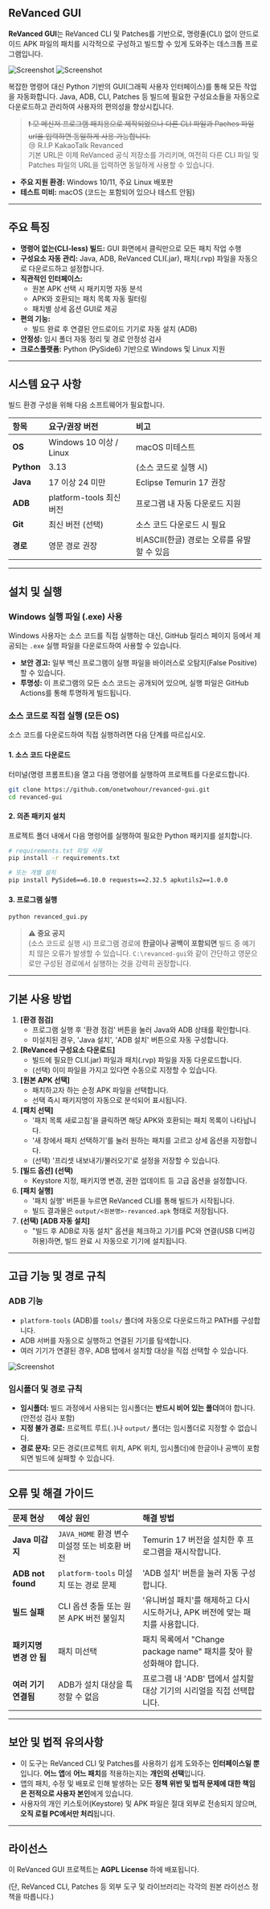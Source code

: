 ## ReVanced GUI

**ReVanced GUI**는 ReVanced CLI 및 Patches를 기반으로, 명령줄(CLI) 없이 안드로이드 APK 파일의 패치를 시각적으로 구성하고 빌드할 수 있게 도와주는 데스크톱 프로그램입니다.

![Screenshot](/imgs/001.webp)
![Screenshot](/imgs/002.webp)

복잡한 명령어 대신 Python 기반의 GUI(그래픽 사용자 인터페이스)를 통해 모든 작업을 자동화합니다. Java, ADB, CLI, Patches 등 빌드에 필요한 구성요소들을 자동으로 다운로드하고 관리하여 사용자의 편의성을 향상시킵니다.

> ~~❗ 모 메신저 프로그램 패치용으로 제작되었으나 다른 CLI 파일과 Paches 파일 url을 입력하면 동일하게 사용 가능합니다.~~<br>
> 😢 R.I.P KakaoTalk Revanced<br>
> 기본 URL은 이제 ReVanced 공식 저장소를 가리키며,
여전히 다른 CLI 파일 및 Patches 파일의 URL을 입력하면 동일하게 사용할 수 있습니다.

  * **주요 지원 환경:** Windows 10/11, 주요 Linux 배포판
  * **테스트 미비:** macOS (코드는 포함되어 있으나 테스트 안됨)

-----

## 주요 특징

  * **명령어 없는(CLI-less) 빌드:** GUI 화면에서 클릭만으로 모든 패치 작업 수행
  * **구성요소 자동 관리:** Java, ADB, ReVanced CLI(.jar), 패치(.rvp) 파일을 자동으로 다운로드하고 설정합니다.
  * **직관적인 인터페이스:**
      * 원본 APK 선택 시 패키지명 자동 분석
      * APK와 호환되는 패치 목록 자동 필터링
      * 패치별 상세 옵션 GUI로 제공
  * **편의 기능:**
      * 빌드 완료 후 연결된 안드로이드 기기로 자동 설치 (ADB)
  * **안정성:** 임시 폴더 자동 정리 및 경로 안정성 검사
  * **크로스플랫폼:** Python (PySide6) 기반으로 Windows 및 Linux 지원

-----

## 시스템 요구 사항

빌드 환경 구성을 위해 다음 소프트웨어가 필요합니다.

| 항목 | 요구/권장 버전 | 비고 |
| :--- | :--- | :--- |
| **OS** | Windows 10 이상 / Linux | macOS 미테스트 |
| **Python** | 3.13 | (소스 코드로 실행 시) |
| **Java** | 17 이상 24 미만 | Eclipse Temurin 17 권장 |
| **ADB** | platform-tools 최신 버전 | 프로그램 내 자동 다운로드 지원 |
| **Git** | 최신 버전 (선택) | 소스 코드 다운로드 시 필요 |
| **경로** | 영문 경로 권장 | 비ASCII(한글) 경로는 오류를 유발할 수 있음 |

-----

## 설치 및 실행

### Windows 실행 파일 (.exe) 사용

Windows 사용자는 소스 코드를 직접 실행하는 대신, GitHub 릴리스 페이지 등에서 제공되는 `.exe` 실행 파일을 다운로드하여 사용할 수 있습니다.

  * **보안 경고:** 일부 백신 프로그램이 실행 파일을 바이러스로 오탐지(False Positive)할 수 있습니다.
  * **투명성:** 이 프로그램의 모든 소스 코드는 공개되어 있으며, 실행 파일은 GitHub Actions를 통해 투명하게 빌드됩니다.

### 소스 코드로 직접 실행 (모든 OS)

소스 코드를 다운로드하여 직접 실행하려면 다음 단계를 따르십시오.

#### 1\. 소스 코드 다운로드

터미널(명령 프롬프트)을 열고 다음 명령어를 실행하여 프로젝트를 다운로드합니다.

```bash
git clone https://github.com/onetwohour/revanced-gui.git
cd revanced-gui
```

#### 2\. 의존 패키지 설치

프로젝트 폴더 내에서 다음 명령어를 실행하여 필요한 Python 패키지를 설치합니다.

```bash
# requirements.txt 파일 사용
pip install -r requirements.txt

# 또는 개별 설치
pip install PySide6==6.10.0 requests==2.32.5 apkutils2==1.0.0
```

#### 3\. 프로그램 실행

```bash
python revanced_gui.py
```

> **⚠️ 중요 공지**<br>
> (소스 코드로 실행 시) 프로그램 경로에 **한글이나 공백이 포함되면** 빌드 중 예기치 않은 오류가 발생할 수 있습니다. `C:\revanced-gui`와 같이 간단하고 영문으로만 구성된 경로에서 실행하는 것을 강력히 권장합니다.

-----

## 기본 사용 방법

1.  **[환경 점검]**
      * 프로그램 실행 후 '환경 점검' 버튼을 눌러 Java와 ADB 상태를 확인합니다.
      * 미설치된 경우, 'Java 설치', 'ADB 설치' 버튼으로 자동 구성합니다.
2.  **[ReVanced 구성요소 다운로드]**
      * 빌드에 필요한 CLI(.jar) 파일과 패치(.rvp) 파일을 자동 다운로드합니다.
      * (선택) 이미 파일을 가지고 있다면 수동으로 지정할 수 있습니다.
3.  **[원본 APK 선택]**
      * 패치하고자 하는 순정 APK 파일을 선택합니다.
      * 선택 즉시 패키지명이 자동으로 분석되어 표시됩니다.
4.  **[패치 선택]**
      * '패치 목록 새로고침'을 클릭하면 해당 APK와 호환되는 패치 목록이 나타납니다.
      * '새 창에서 패치 선택하기'를 눌러 원하는 패치를 고르고 상세 옵션을 지정합니다.
      * (선택) '프리셋 내보내기/불러오기'로 설정을 저장할 수 있습니다.
5.  **[빌드 옵션] (선택)**
      * Keystore 지정, 패키지명 변경, 권한 업데이트 등 고급 옵션을 설정합니다.
6.  **[패치 실행]**
      * '패치 실행' 버튼을 누르면 ReVanced CLI를 통해 빌드가 시작됩니다.
      * 빌드 결과물은 `output/<원본명>-revanced.apk` 형태로 저장됩니다.
7.  **(선택) [ADB 자동 설치]**
      * "빌드 후 ADB로 자동 설치" 옵션을 체크하고 기기를 PC와 연결(USB 디버깅 허용)하면, 빌드 완료 시 자동으로 기기에 설치됩니다.

-----

## 고급 기능 및 경로 규칙

### ADB 기능

  * `platform-tools` (ADB)를 `tools/` 폴더에 자동으로 다운로드하고 PATH를 구성합니다.
  * ADB 서버를 자동으로 실행하고 연결된 기기를 탐색합니다.
  * 여러 기기가 연결된 경우, ADB 탭에서 설치할 대상을 직접 선택할 수 있습니다.

![Screenshot](/imgs/003.webp)

### 임시폴더 및 경로 규칙

  * **임시폴더:** 빌드 과정에서 사용되는 임시폴더는 **반드시 비어 있는 폴더**여야 합니다. (안전성 검사 포함)
  * **지정 불가 경로:** 프로젝트 루트(`.`)나 `output/` 폴더는 임시폴더로 지정할 수 없습니다.
  * **경로 문자:** 모든 경로(프로젝트 위치, APK 위치, 임시폴더)에 한글이나 공백이 포함되면 빌드에 실패할 수 있습니다.

-----

## 오류 및 해결 가이드

| 문제 현상 | 예상 원인 | 해결 방법 |
| :--- | :--- | :--- |
| **Java 미감지** | `JAVA_HOME` 환경 변수 미설정 또는 비호환 버전 | Temurin 17 버전을 설치한 후 프로그램을 재시작합니다. |
| **ADB not found** | `platform-tools` 미설치 또는 경로 문제 | 'ADB 설치' 버튼을 눌러 자동 구성합니다. |
| **빌드 실패** | CLI 옵션 충돌 또는 원본 APK 버전 불일치 | '유니버설 패치'를 해제하고 다시 시도하거나, APK 버전에 맞는 패치를 사용합니다. |
| **패키지명 변경 안 됨** | 패치 미선택 | 패치 목록에서 "Change package name" 패치를 찾아 활성화해야 합니다. |
| **여러 기기 연결됨** | ADB가 설치 대상을 특정할 수 없음 | 프로그램 내 'ADB' 탭에서 설치할 대상 기기의 시리얼을 직접 선택합니다. |

-----

## 보안 및 법적 유의사항

  * 이 도구는 ReVanced CLI 및 Patches를 사용하기 쉽게 도와주는 **인터페이스일 뿐**입니다. **어느 앱**에 **어느 패치**를 적용하는지는 **개인의 선택**입니다.
  * 앱의 패치, 수정 및 배포로 인해 발생하는 모든 **정책 위반 및 법적 문제에 대한 책임은 전적으로 사용자 본인**에게 있습니다.
  * 사용자의 개인 키스토어(Keystore) 및 APK 파일은 절대 외부로 전송되지 않으며, **오직 로컬 PC에서만 처리**됩니다.

-----

## 라이선스

이 ReVanced GUI 프로젝트는 **AGPL License** 하에 배포됩니다.

(단, ReVanced CLI, Patches 등 외부 도구 및 라이브러리는 각각의 원본 라이선스 정책을 따릅니다.)